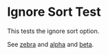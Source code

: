 # Ignore Sort Test

This tests the ignore sort option.

See [zebra] and [alpha] and [beta].

[zebra]: https://example.com/zebra
[alpha]: https://example.com/alpha  
[beta]: https://example.com/beta

